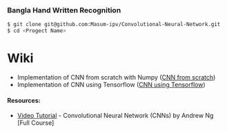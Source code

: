 ### Bangla Hand Written Recognition
```sh
$ git clone git@github.com:Masum-ipv/Convolutional-Neural-Network.git
$ cd <Progect Name>
```

# Wiki
 * Implementation of CNN from scratch with Numpy ([CNN from scratch])
 * Implementation of CNN using Tensorflow ([CNN using Tensorflow]) 





#### Resources:
* [Video Tutorial] - Convolutional Neural Network (CNNs) by Andrew Ng [Full Course]


   [CNN from scratch]: <https://github.com/Masum-ipv/Convolutional-Neural-Network/tree/master/CNN%20from%20scratch> 
   [Video Tutorial]: <https://www.youtube.com/playlist?list=PLBAGcD3siRDjBU8sKRk0zX9pMz9qeVxud>
   [CNN using Tensorflow]: <https://github.com/Masum-ipv/Convolutional-Neural-Network/tree/develop/CNN_using_tensorflow>

